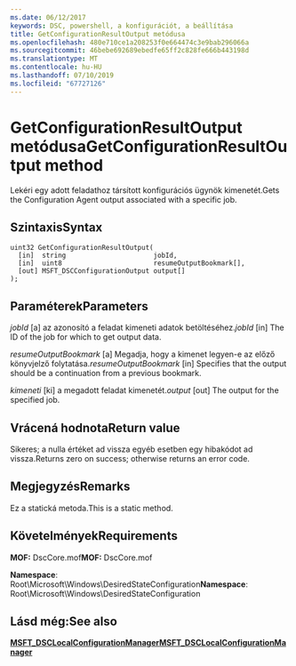 ```yaml
---
ms.date: 06/12/2017
keywords: DSC, powershell, a konfigurációt, a beállítása
title: GetConfigurationResultOutput metódusa
ms.openlocfilehash: 480e710ce1a208253f0e664474c3e9bab296066a
ms.sourcegitcommit: 46bebe692689ebedfe65ff2c828fe666b443198d
ms.translationtype: MT
ms.contentlocale: hu-HU
ms.lasthandoff: 07/10/2019
ms.locfileid: "67727126"
---
```

# <a name="getconfigurationresultoutput-method"></a><span data-ttu-id="0b4a9-103">GetConfigurationResultOutput metódusa</span><span class="sxs-lookup"><span data-stu-id="0b4a9-103">GetConfigurationResultOutput method</span></span>

<span data-ttu-id="0b4a9-104">Lekéri egy adott feladathoz társított konfigurációs ügynök kimenetét.</span><span class="sxs-lookup"><span data-stu-id="0b4a9-104">Gets the Configuration Agent output associated with a specific job.</span></span>

## <a name="syntax"></a><span data-ttu-id="0b4a9-105">Szintaxis</span><span class="sxs-lookup"><span data-stu-id="0b4a9-105">Syntax</span></span>

```mof
uint32 GetConfigurationResultOutput(
  [in]  string                      jobId,
  [in]  uint8                       resumeOutputBookmark[],
  [out] MSFT_DSCConfigurationOutput output[]
);
```

## <a name="parameters"></a><span data-ttu-id="0b4a9-106">Paraméterek</span><span class="sxs-lookup"><span data-stu-id="0b4a9-106">Parameters</span></span>

<span data-ttu-id="0b4a9-107">*jobId* \[a\] az azonosító a feladat kimeneti adatok betöltéséhez.</span><span class="sxs-lookup"><span data-stu-id="0b4a9-107">*jobId* \[in\] The ID of the job for which to get output data.</span></span>

<span data-ttu-id="0b4a9-108">*resumeOutputBookmark* \[a\] Megadja, hogy a kimenet legyen-e az előző könyvjelző folytatása.</span><span class="sxs-lookup"><span data-stu-id="0b4a9-108">*resumeOutputBookmark* \[in\] Specifies that the output should be a continuation from a previous bookmark.</span></span>

<span data-ttu-id="0b4a9-109">*kimeneti* \[ki\] a megadott feladat kimenetét.</span><span class="sxs-lookup"><span data-stu-id="0b4a9-109">*output* \[out\] The output for the specified job.</span></span>

## <a name="return-value"></a><span data-ttu-id="0b4a9-110">Vrácená hodnota</span><span class="sxs-lookup"><span data-stu-id="0b4a9-110">Return value</span></span>

<span data-ttu-id="0b4a9-111">Sikeres; a nulla értéket ad vissza egyéb esetben egy hibakódot ad vissza.</span><span class="sxs-lookup"><span data-stu-id="0b4a9-111">Returns zero on success; otherwise returns an error code.</span></span>

## <a name="remarks"></a><span data-ttu-id="0b4a9-112">Megjegyzés</span><span class="sxs-lookup"><span data-stu-id="0b4a9-112">Remarks</span></span>

<span data-ttu-id="0b4a9-113">Ez a statická metoda.</span><span class="sxs-lookup"><span data-stu-id="0b4a9-113">This is a static method.</span></span>

## <a name="requirements"></a><span data-ttu-id="0b4a9-114">Követelmények</span><span class="sxs-lookup"><span data-stu-id="0b4a9-114">Requirements</span></span>

<span data-ttu-id="0b4a9-115">**MOF:** DscCore.mof</span><span class="sxs-lookup"><span data-stu-id="0b4a9-115">**MOF:** DscCore.mof</span></span>

<span data-ttu-id="0b4a9-116">**Namespace**: Root\Microsoft\Windows\DesiredStateConfiguration</span><span class="sxs-lookup"><span data-stu-id="0b4a9-116">**Namespace**: Root\Microsoft\Windows\DesiredStateConfiguration</span></span>

## <a name="see-also"></a><span data-ttu-id="0b4a9-117">Lásd még:</span><span class="sxs-lookup"><span data-stu-id="0b4a9-117">See also</span></span>

[<span data-ttu-id="0b4a9-118">**MSFT_DSCLocalConfigurationManager**</span><span class="sxs-lookup"><span data-stu-id="0b4a9-118">**MSFT_DSCLocalConfigurationManager**</span></span>](msft-dsclocalconfigurationmanager.md)
